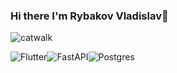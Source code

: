 ### Hi there I'm Rybakov Vladislav👋
![catwalk](https://github.com/rybakov1/rybakov1/assets/99315854/5e7b6498-934d-41a7-8e2a-337a4cb401f8)

![Flutter](https://img.shields.io/badge/Flutter-%2302569B.svg?style=for-the-badge&logo=Flutter&logoColor=white)![FastAPI](https://img.shields.io/badge/FastAPI-005571?style=for-the-badge&logo=fastapi)![Postgres](https://img.shields.io/badge/postgres-%23316192.svg?style=for-the-badge&logo=postgresql&logoColor=white)
<!--
**rybakov1/rybakov1** is a ✨ _special_ ✨ repository because its `README.md` (this file) appears on your GitHub profile.

Here are some ideas to get you started:


- 🔭 I’m currently working on ...
- 🌱 I’m currently learning ...
- 👯 I’m looking to collaborate on ...
- 🤔 I’m looking for help with ...
- 💬 Ask me about ...
- 📫 How to reach me: ...
- 😄 Pronouns: ...
- ⚡ Fun fact: ...
-->
